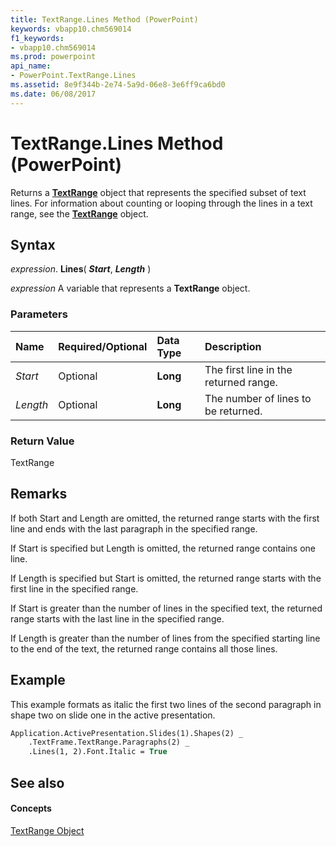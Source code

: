 ```yaml
---
title: TextRange.Lines Method (PowerPoint)
keywords: vbapp10.chm569014
f1_keywords:
- vbapp10.chm569014
ms.prod: powerpoint
api_name:
- PowerPoint.TextRange.Lines
ms.assetid: 8e9f344b-2e74-5a9d-06e8-3e6ff9ca6bd0
ms.date: 06/08/2017
---
```



# TextRange.Lines Method (PowerPoint)

Returns a  **[TextRange](textrange-object-powerpoint.md)** object that represents the specified subset of text lines. For information about counting or looping through the lines in a text range, see the **[TextRange](textrange-object-powerpoint.md)** object.


## Syntax

 _expression_. **Lines**( **_Start_**, **_Length_** )

 _expression_ A variable that represents a **TextRange** object.


### Parameters



|**Name**|**Required/Optional**|**Data Type**|**Description**|
|:-----|:-----|:-----|:-----|
| _Start_|Optional|**Long**|The first line in the returned range.|
| _Length_|Optional|**Long**|The number of lines to be returned.|

### Return Value

TextRange


## Remarks

If both Start and Length are omitted, the returned range starts with the first line and ends with the last paragraph in the specified range.

If Start is specified but Length is omitted, the returned range contains one line.

If Length is specified but Start is omitted, the returned range starts with the first line in the specified range.

If Start is greater than the number of lines in the specified text, the returned range starts with the last line in the specified range.

If Length is greater than the number of lines from the specified starting line to the end of the text, the returned range contains all those lines.


## Example

This example formats as italic the first two lines of the second paragraph in shape two on slide one in the active presentation.


```vb
Application.ActivePresentation.Slides(1).Shapes(2) _
    .TextFrame.TextRange.Paragraphs(2) _
    .Lines(1, 2).Font.Italic = True
```


## See also


#### Concepts


[TextRange Object](textrange-object-powerpoint.md)

